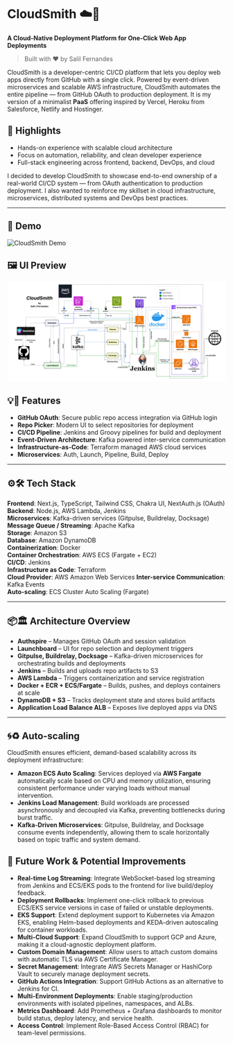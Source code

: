 # CloudSmith  ☁️🚀
**A Cloud-Native Deployment Platform for One-Click Web App Deployments**
> Built with ❤️ by Salil Fernandes

CloudSmith is a developer-centric CI/CD platform that lets you deploy web apps directly from GitHub with a single click. Powered by event-driven microservices and scalable AWS infrastructure, CloudSmith automates the entire pipeline — from GitHub OAuth to production deployment. 
It is my version of a minimalist **PaaS** offering inspired by Vercel, Heroku from Salesforce, Netlify and Hostinger.

## 📌 Highlights

- Hands-on experience with scalable cloud architecture  
- Focus on automation, reliability, and clean developer experience  
- Full-stack engineering across frontend, backend, DevOps, and cloud  

I decided to develop CloudSmith to showcase end-to-end ownership of a real-world CI/CD system — from OAuth authentication to production deployment. I also wanted to reinforce my skillset in cloud infrastructure, microservices, distributed systems and DevOps best practices.

---

## 🎥 Demo

![CloudSmith Demo](./assets/cloudsmith.gif)

## 🖼️ UI Preview

![CloudSmith UI](./assets/CloudSmith.png)

## 💡💫 Features

- **GitHub OAuth**: Secure public repo access integration via GitHub login  
- **Repo Picker**: Modern UI to select repositories for deployment  
- **CI/CD Pipeline**: Jenkins and Groovy pipelines for build and deployment  
- **Event-Driven Architecture**: Kafka powered inter-service communication  
- **Infrastructure-as-Code**: Terraform managed AWS cloud services 
- **Microservices**: Auth, Launch, Pipeline, Build, Deploy  

---

## ⚙️🛠️ Tech Stack

**Frontend**: Next.js, TypeScript, Tailwind CSS, Chakra UI, NextAuth.js (OAuth)  
**Backend**: Node.js, AWS Lambda, Jenkins  
**Microservices**: Kafka-driven services (Gitpulse, Buildrelay, Docksage)  
**Message Queue / Streaming**: Apache Kafka  
**Storage**: Amazon S3  
**Database**: Amazon DynamoDB  
**Containerization**: Docker  
**Container Orchestration**: AWS ECS (Fargate + EC2)  
**CI/CD**: Jenkins  
**Infrastructure as Code**: Terraform  
**Cloud Provider**: AWS Amazon Web Services
**Inter-service Communication**: Kafka Events  
**Auto-scaling**: ECS Cluster Auto Scaling (Fargate)  

---

## 📦🏛️ Architecture Overview

- **Authspire** – Manages GitHub OAuth and session validation  
- **Launchboard** – UI for repo selection and deployment triggers  
- **Gitpulse, Buildrelay, Docksage** – Kafka-driven microservices for orchestrating builds and deployments  
- **Jenkins** – Builds and uploads repo artifacts to S3  
- **AWS Lambda** – Triggers containerization and service registration  
- **Docker + ECR + ECS/Fargate** – Builds, pushes, and deploys containers at scale  
- **DynamoDB + S3** – Tracks deployment state and stores build artifacts  
- **Application Load Balance ALB** – Exposes live deployed apps via DNS

---

## 🌀♻️ Auto-scaling

CloudSmith ensures efficient, demand-based scalability across its deployment infrastructure:

- **Amazon ECS Auto Scaling**: Services deployed via **AWS Fargate** automatically scale based on CPU and memory utilization, ensuring consistent performance under varying loads without manual intervention.  
- **Jenkins Load Management**: Build workloads are processed asynchronously and decoupled via Kafka, preventing bottlenecks during burst traffic.  
- **Kafka-Driven Microservices**: Gitpulse, Buildrelay, and Docksage consume events independently, allowing them to scale horizontally based on topic traffic and system demand.

## 🌱 Future Work & Potential Improvements

- **Real-time Log Streaming**: Integrate WebSocket-based log streaming from Jenkins and ECS/EKS pods to the frontend for live build/deploy feedback.
- **Deployment Rollbacks**: Implement one-click rollback to previous ECS/EKS service versions in case of failed or unstable deployments.
- **EKS Support**: Extend deployment support to Kubernetes via Amazon EKS, enabling Helm-based deployments and KEDA-driven autoscaling for container workloads.
- **Multi-Cloud Support**: Expand CloudSmith to support GCP and Azure, making it a cloud-agnostic deployment platform.
- **Custom Domain Management**: Allow users to attach custom domains with automatic TLS via AWS Certificate Manager.
- **Secret Management**: Integrate AWS Secrets Manager or HashiCorp Vault to securely manage deployment secrets.
- **GitHub Actions Integration**: Support GitHub Actions as an alternative to Jenkins for CI.
- **Multi-Environment Deployments**: Enable staging/production environments with isolated pipelines, namespaces, and ALBs.
- **Metrics Dashboard**: Add Prometheus + Grafana dashboards to monitor build status, deploy latency, and service health.
- **Access Control**: Implement Role-Based Access Control (RBAC) for team-level permissions.

